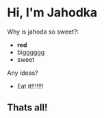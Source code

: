 # Hi, I'm Jahodka

Why is jahoda so sweet?:

* **red**
* bigggggg
* sweet


Any ideas?
* Eat it!!!!!!!
## Thats all!
